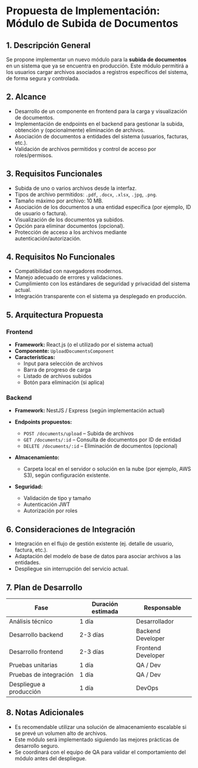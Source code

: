 # Propuesta de Implementación: Módulo de Subida de Documentos

## 1. Descripción General

Se propone implementar un nuevo módulo para la **subida de documentos** en un sistema que ya se encuentra en producción. Este módulo permitirá a los usuarios cargar archivos asociados a registros específicos del sistema, de forma segura y controlada.

## 2. Alcance

- Desarrollo de un componente en frontend para la carga y visualización de documentos.
- Implementación de endpoints en el backend para gestionar la subida, obtención y (opcionalmente) eliminación de archivos.
- Asociación de documentos a entidades del sistema (usuarios, facturas, etc.).
- Validación de archivos permitidos y control de acceso por roles/permisos.

## 3. Requisitos Funcionales

- Subida de uno o varios archivos desde la interfaz.
- Tipos de archivo permitidos: `.pdf`, `.docx`, `.xlsx`, `.jpg`, `.png`.
- Tamaño máximo por archivo: 10 MB.
- Asociación de los documentos a una entidad específica (por ejemplo, ID de usuario o factura).
- Visualización de los documentos ya subidos.
- Opción para eliminar documentos (opcional).
- Protección de acceso a los archivos mediante autenticación/autorización.

## 4. Requisitos No Funcionales

- Compatibilidad con navegadores modernos.
- Manejo adecuado de errores y validaciones.
- Cumplimiento con los estándares de seguridad y privacidad del sistema actual.
- Integración transparente con el sistema ya desplegado en producción.

## 5. Arquitectura Propuesta

### Frontend

- **Framework:** React.js (o el utilizado por el sistema actual)
- **Componente:** `UploadDocumentsComponent`
- **Características:**
  - Input para selección de archivos
  - Barra de progreso de carga
  - Listado de archivos subidos
  - Botón para eliminación (si aplica)

### Backend

- **Framework:** NestJS / Express (según implementación actual)
- **Endpoints propuestos:**
  - `POST /documents/upload` – Subida de archivos
  - `GET /documents/:id` – Consulta de documentos por ID de entidad
  - `DELETE /documents/:id` – Eliminación de documentos (opcional)

- **Almacenamiento:**
  - Carpeta local en el servidor o solución en la nube (por ejemplo, AWS S3), según configuración existente.

- **Seguridad:**
  - Validación de tipo y tamaño
  - Autenticación JWT
  - Autorización por roles

## 6. Consideraciones de Integración

- Integración en el flujo de gestión existente (ej. detalle de usuario, factura, etc.).
- Adaptación del modelo de base de datos para asociar archivos a las entidades.
- Despliegue sin interrupción del servicio actual.

## 7. Plan de Desarrollo

| Fase                      | Duración estimada | Responsable        |
|---------------------------|-------------------|--------------------|
| Análisis técnico          | 1 día              | Desarrollador      |
| Desarrollo backend        | 2-3 días           | Backend Developer  |
| Desarrollo frontend       | 2-3 días           | Frontend Developer |
| Pruebas unitarias         | 1 día              | QA / Dev           |
| Pruebas de integración    | 1 día              | QA / Dev           |
| Despliegue a producción   | 1 día              | DevOps             |

## 8. Notas Adicionales

- Es recomendable utilizar una solución de almacenamiento escalable si se prevé un volumen alto de archivos.
- Este módulo será implementado siguiendo las mejores prácticas de desarrollo seguro.
- Se coordinará con el equipo de QA para validar el comportamiento del módulo antes del despliegue.
